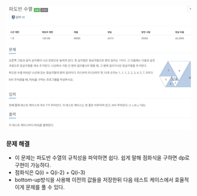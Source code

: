 ![img.png](image/파도반_수열.png)
### 문제 해결
- 이 문제는 파도반 수열의 규칙성을 파악하면 쉽다. 쉽게 말해 점화식을 구하면 dp로 구현이 가능하다.
- 점화식은 Q(i) = Q(i-2) + Q(i-3)
- bottom-up방식을 사용해 이전의 값들을 저장한뒤 다음 테스트 케이스에서 효율적이게 문제를 풀 수 있다.